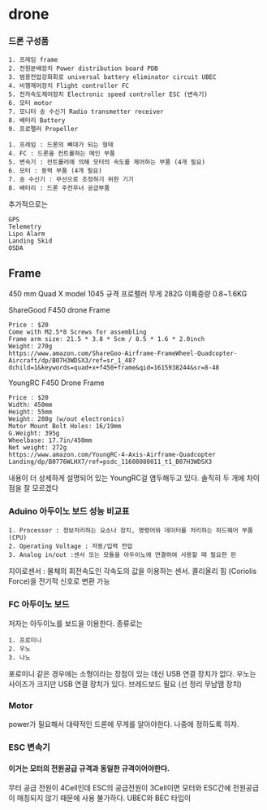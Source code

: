 # drone

### 드론 구성품
```
1. 프레임 frame
2. 전원분배장치 Power distribution board PDB
3. 범용전압강화회로 universal battery eliminator circuit UBEC
4. 비행제어장치 Flight controller FC
5. 전자속도제어장치 Electronic speed controller ESC (변속기)
6. 모터 motor
7. 모니터 송 수신기 Radio transmetter receiver
8. 배터리 Battery
9. 프로펠러 Propeller
```
```
1. 프레임 : 드론의 뼈대가 되는 형태
4. FC : 드론을 컨트롤하는 메인 부품
5. 변속기 : 컨트롤러에 의해 모터의 속도를 제어하는 부품 (4개 필요)
6. 모터 : 동력 부품 (4개 필요)
7. 송 수신기 : 무선으로 조정하기 위한 기기
8. 배터리 : 드론 주전우너 공급부품

```
추가적으로는 
```
GPS
Telemetry
Lipo Alarm
Landing Skid
OSDA
```
## Frame
450 mm Quad X model
1045 규격 프로펠러
무게 282G 이륙중량 0.8~1.6KG

ShareGood F450 drone Frame
```
Price : $20
Come with M2.5*8 Screws for assembling
Frame arm size: 21.5 * 3.8 * 5cm / 8.5 * 1.6 * 2.0inch
Weight: 270g
https://www.amazon.com/ShareGoo-Airframe-FrameWheel-Quadcopter-Aircraft/dp/B07H3WDSX3/ref=sr_1_48?dchild=1&keywords=quad+x+f450+frame&qid=1615938244&sr=8-48
```
YoungRC F450 Drone Frame
```
Price : $20
Width: 450mm
Height: 55mm
Weight: 280g (w/out electronics)
Motor Mount Bolt Holes: 16/19mm
G.Weight: 395g
Wheelbase: 17.7in/450mm
Net weight: 272g
https://www.amazon.com/YoungRC-4-Axis-Airframe-Quadcopter Landing/dp/B0776WLHX7/ref=psdc_11608080011_t1_B07H3WDSX3
```
내용이 더 상세하게 설명되어 있는 YoungRC걸 염두해두고 있다. 솔직히 두 개에 차이점을 잘 모르겠다

### Aduino 아두이노 보드 성능 비교표

```
1. Processor : 정보처리하는 요소나 장치, 명령어와 데이터를 처리하는 하드웨어 부품 (CPU)
2. Operating Voltage : 자동/입력 전압
3. Analog in/out :센서 또는 모듈을 아두이노에 연결하여 사용할 때 필요한 핀
```

지이로센서 : 물체의 회전속도인 각속도의 값을 이용하는 센서.
콜리올리 힘 (Coriolis Force)을 전기적 신호로 변환 가능

### FC 아두이노 보드
저자는 아두이노를 보드을 이용한다.
종류로는 
```
1. 프로미니
2. 우노
3. 나노
```
포로미니 같은 경우에는 소형이라는 장점이 있는 데신 USB 연결 장치가 없다.
우노는 사이즈가 크지만 USB 연결 장치가 있다.
브레드보드 필요 (선 정리 무남땜 장치)

### Motor
power가 필요해서 대략적인 드론에 무게를 알아야한다. 나중에 정하도록 하자.

### ESC 변속기
#### 이거는 모터의 전원공급 규격과 동일한 규격이어야한다.
무터 공급 전원이 4Cell인데 ESC의 공급전원이 3Cell이면 모터와 ESC간에 전원공급이 매칭되지 않기 때문에 사용 불가하다.
UBEC와 BEC 타입이 

